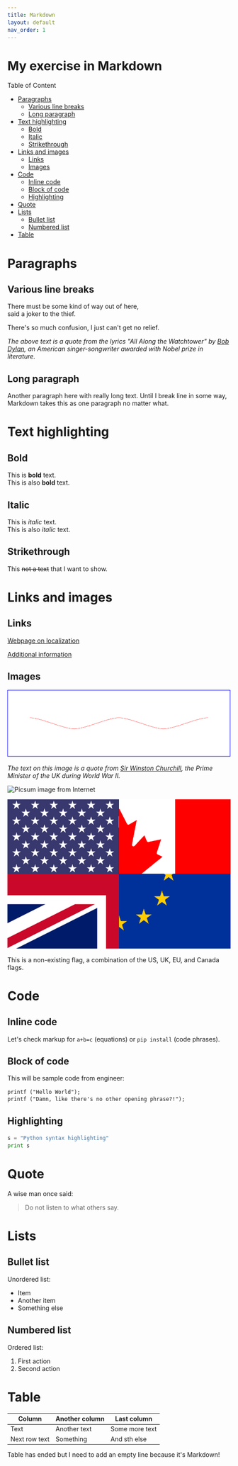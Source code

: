 ```yaml
---
title: Markdown
layout: default
nav_order: 1
---
```


<!-- Example of title -->
# My exercise in Markdown<!-- omit in toc -->

<!-- Here comes the table of content -->
Table of Content

- [Paragraphs](#paragraphs)
  - [Various line breaks](#various-line-breaks)
  - [Long paragraph](#long-paragraph)
- [Text highlighting](#text-highlighting)
  - [Bold](#bold)
  - [Italic](#italic)
  - [Strikethrough](#strikethrough)
- [Links and images](#links-and-images)
  - [Links](#links)
  - [Images](#images)
- [Code](#code)
  - [Inline code](#inline-code)
  - [Block of code](#block-of-code)
  - [Highlighting](#highlighting)
- [Quote](#quote)
- [Lists](#lists)
  - [Bullet list](#bullet-list)
  - [Numbered list](#numbered-list)
- [Table](#table)

# Paragraphs

## Various line breaks

<!-- Example of paragraph of text with line break -->
There must be some kind of way out of here,  
said a joker to the thief. 

There's so much confusion, I just can't get no relief.

*The above text is a quote from the lyrics "All Along the Watchtower" by [Bob Dylan](https://en.wikipedia.org/wiki/Bob_Dylan), an American singer-songwriter awarded with Nobel prize in literature.*

## Long paragraph

<!-- Example of another paragraph -->
Another paragraph here with really long text. Until I break line in some way, Markdown takes this as one paragraph no matter what.

# Text highlighting

## Bold

<!-- Example of bold -->
This is **bold** text.  
This is also __bold__ text.

## Italic

<!-- Example of italic  -->
This is *italic* text.  
This is also _italic_ text.

## Strikethrough

<!-- Example of strikethough  -->
This ~~not a text~~ that I want to show.

<!-- Example of headers -->

# Links and images

## Links

<!-- Example of external link -->

[Webpage on localization](https://localization.pl/)

<!-- Example of link to another file -->

[Additional information](Reference.md)

## Images

<!-- Example of an image from local file -->

![SVG image](./images/image_with_text_eng.svg)

*The text on this image is a quote from [Sir Winston Churchill](https://en.wikipedia.org/wiki/Winston_Churchill), the Prime Minister of the UK during World War II.*

<!-- Example of an image from remote file -->

![Picsum image from Internet](https://picsum.photos/200/300?grayscale)

<!-- Example of an image with hover text -->

![PNG image](./images/inglisz.jpg "This flag does not exist")

This is a non-existing flag, a combination of the US, UK, EU, and Canada flags.

# Code

## Inline code

<!-- Example of equation or inline code -->

Let's check markup for `a+b=c` (equations) or `pip install` (code phrases).

## Block of code

<!-- Example of a block of code -->
This will be sample code from engineer:
```
printf ("Hello World");
printf ("Damn, like there's no other opening phrase?!");
```
## Highlighting

<!-- Example of code highlighting -->
```python
s = "Python syntax highlighting"
print s
```

# Quote

<!-- Example of quote -->
A wise man once said:
> Do not listen to what others say.

# Lists

## Bullet list

<!-- Example of bullet list -->
Unordered list:
* Item
* Another item
* Something else

## Numbered list

<!-- Example of numbered list -->
Ordered list:
1. First action
2. Second action

# Table

<!-- Example of table -->

| Column        | Another column | Last column    |
| ------------- | -------------- | -------------- |
| Text          | Another text   | Some more text |
| Next row text | Something      | And sth else   |

Table has ended but I need to add an empty line because it's Markdown!

<!-- Above: a paragraph after a table -->
